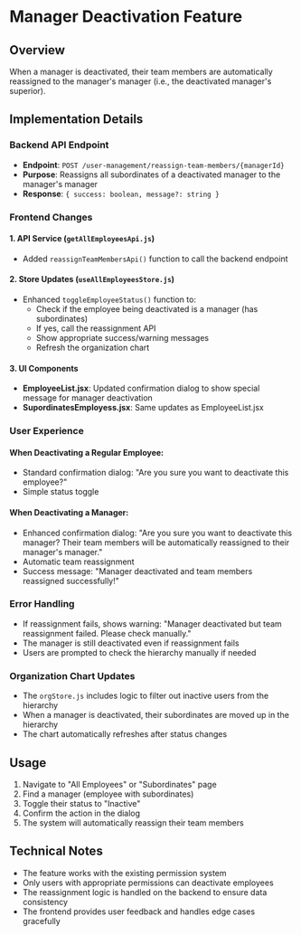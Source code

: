 # Manager Deactivation Feature

## Overview
When a manager is deactivated, their team members are automatically reassigned to the manager's manager (i.e., the deactivated manager's superior).

## Implementation Details

### Backend API Endpoint
- **Endpoint**: `POST /user-management/reassign-team-members/{managerId}`
- **Purpose**: Reassigns all subordinates of a deactivated manager to the manager's manager
- **Response**: `{ success: boolean, message?: string }`

### Frontend Changes

#### 1. API Service (`getAllEmployeesApi.js`)
- Added `reassignTeamMembersApi()` function to call the backend endpoint

#### 2. Store Updates (`useAllEmployeesStore.js`)
- Enhanced `toggleEmployeeStatus()` function to:
  - Check if the employee being deactivated is a manager (has subordinates)
  - If yes, call the reassignment API
  - Show appropriate success/warning messages
  - Refresh the organization chart

#### 3. UI Components
- **EmployeeList.jsx**: Updated confirmation dialog to show special message for manager deactivation
- **SupordinatesEmployess.jsx**: Same updates as EmployeeList.jsx

### User Experience

#### When Deactivating a Regular Employee:
- Standard confirmation dialog: "Are you sure you want to deactivate this employee?"
- Simple status toggle

#### When Deactivating a Manager:
- Enhanced confirmation dialog: "Are you sure you want to deactivate this manager? Their team members will be automatically reassigned to their manager's manager."
- Automatic team reassignment
- Success message: "Manager deactivated and team members reassigned successfully!"

### Error Handling
- If reassignment fails, shows warning: "Manager deactivated but team reassignment failed. Please check manually."
- The manager is still deactivated even if reassignment fails
- Users are prompted to check the hierarchy manually if needed

### Organization Chart Updates
- The `orgStore.js` includes logic to filter out inactive users from the hierarchy
- When a manager is deactivated, their subordinates are moved up in the hierarchy
- The chart automatically refreshes after status changes

## Usage

1. Navigate to "All Employees" or "Subordinates" page
2. Find a manager (employee with subordinates)
3. Toggle their status to "Inactive"
4. Confirm the action in the dialog
5. The system will automatically reassign their team members

## Technical Notes

- The feature works with the existing permission system
- Only users with appropriate permissions can deactivate employees
- The reassignment logic is handled on the backend to ensure data consistency
- The frontend provides user feedback and handles edge cases gracefully
